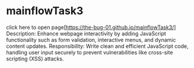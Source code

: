 # mainflowTask3
click here to open page[https://the-bug-01.github.io/mainflowTask3/]
Description:
Enhance webpage interactivity by adding
JavaScript functionality such as form
validation, interactive menus, and dynamic
content updates.
Responsibility:
Write clean and efficient JavaScript code,
handling user input securely to prevent
vulnerabilities like cross-site scripting
(XSS) attacks.
